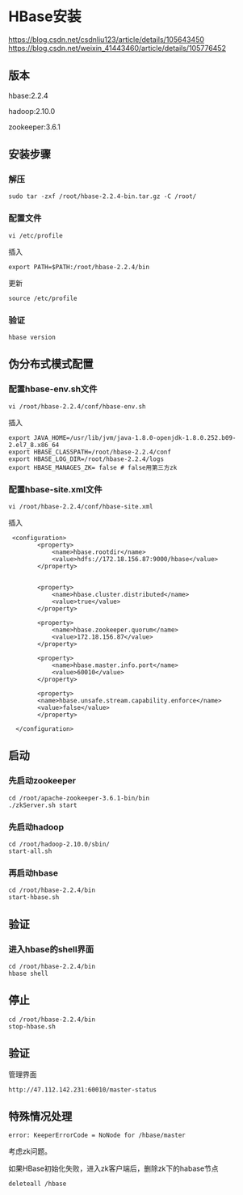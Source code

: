 # HBase安装

https://blog.csdn.net/csdnliu123/article/details/105643450
https://blog.csdn.net/weixin_41443460/article/details/105776452

## 版本

hbase:2.2.4

hadoop:2.10.0

zookeeper:3.6.1



## 安装步骤

### 解压

	sudo tar -zxf /root/hbase-2.2.4-bin.tar.gz -C /root/
	
### 配置文件

	vi /etc/profile

插入

	export PATH=$PATH:/root/hbase-2.2.4/bin

更新

	source /etc/profile

### 验证

	hbase version


## 伪分布式模式配置


### 配置hbase-env.sh文件

	vi /root/hbase-2.2.4/conf/hbase-env.sh

插入

	export JAVA_HOME=/usr/lib/jvm/java-1.8.0-openjdk-1.8.0.252.b09-2.el7_8.x86_64
	export HBASE_CLASSPATH=/root/hbase-2.2.4/conf
	export HBASE_LOG_DIR=/root/hbase-2.2.4/logs
	export HBASE_MANAGES_ZK= false # false用第三方zk


### 配置hbase-site.xml文件

	vi /root/hbase-2.2.4/conf/hbase-site.xml

插入

	 <configuration>
	        <property>
	            <name>hbase.rootdir</name>
	            <value>hdfs://172.18.156.87:9000/hbase</value>
	        </property>
	
	
	        <property>
	            <name>hbase.cluster.distributed</name>
	            <value>true</value>
	        </property>
	
	        <property>
	            <name>hbase.zookeeper.quorum</name>
	            <value>172.18.156.87</value>
	        </property>
	
	        <property>
	            <name>hbase.master.info.port</name>
	            <value>60010</value>
	        </property>
	
	        <property>
	        <name>hbase.unsafe.stream.capability.enforce</name>
	        <value>false</value>
	        </property>
	
	  </configuration>




## 启动


### 先启动zookeeper

	cd /root/apache-zookeeper-3.6.1-bin/bin
	./zkServer.sh start

### 先启动hadoop

	cd /root/hadoop-2.10.0/sbin/ 
	start-all.sh

### 再启动hbase

	cd /root/hbase-2.2.4/bin
	start-hbase.sh

## 验证

### 进入hbase的shell界面

	cd /root/hbase-2.2.4/bin
	hbase shell

## 停止

	cd /root/hbase-2.2.4/bin
	stop-hbase.sh


## 验证

管理界面

	http://47.112.142.231:60010/master-status



## 特殊情况处理

	error: KeeperErrorCode = NoNode for /hbase/master

考虑zk问题。


如果HBase初始化失败，进入zk客户端后，删除zk下的habase节点

	deleteall /hbase